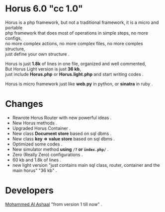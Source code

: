 Horus 6.0 "cc 1.0"
==================

Horus is a php framework, but not a traditional framework, it is a micro and portable <br />
php framework that does most of operations in simple steps, no more configs, <br />
no more complex actions, no more complex files, no more comples structure, <br />
just define your own structure . <br />

Horus is just **1.8k** of lines in one file, organized and well commented, <br />
But Horus Light version is just **36 kb**,<br />
just include **Horus.php** or **Horus.light.php** and start writing codes . <br />

Horus is micro framework just like **web.py** in python, or **sinatra** in ruby . <br />

Changes
========
- Rewrote Horus Router with new powerful ideas . <br />
- New Horus methods . <br />
- Upgraded Horus Container . <br />
- New class **Document store** based on sql dbms . <br />
- New class **key => value store** based on sql dbms . <br />
- Optimized some codes . <br />
- New simulator method **using <code>/?</code> or <code>index.php/</code>** . <br />
- Zero (Really Zero) configurations . <br />
- 60 kb and 1.8k of lines . <br />
- new light version "just contains main sql class, router, container and the main horus" "36 kb" .  

Developers
===========
[Mohammed Al Ashaal](http://fb.com/alash3al) "from version 1 till now" . <br />
